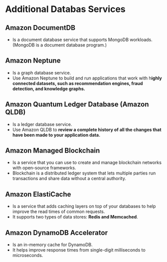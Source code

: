 # Additional Databas Services

## Amazon DocumentDB
- Is a document database service that supports MongoDB workloads. (MongoDB is a document database program.)

## Amazon Neptune
- Is a graph database service.
- Use Amazon Neptune to build and run applications that work with h**ighly connected datasets, such as recommendation engines, fraud detection, and knowledge graphs.**

## Amazon Quantum Ledger Database (Amazon QLDB)
- Is a ledger database service.
- Use Amazon QLDB to **review a complete history of all the changes that have been made to your application data.**

## Amazon Managed Blockchain
- Is a service that you can use to create and manage blockchain networks with open-source frameworks.
- Blockchain is a distributed ledger system that lets multiple parties run transactions and share data without a central authority.

## Amazon ElastiCache
- Is a service that adds caching layers on top of your databases to help improve the read times of common requests.
- It supports two types of data stores: **Redis and Memcached**.

## Amazon DynamoDB Accelerator
- Is an in-memory cache for DynamoDB.
- It helps improve response times from single-digit milliseconds to microseconds.